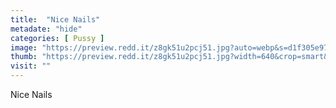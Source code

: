 ```yaml
---
title:  "Nice Nails"
metadate: "hide"
categories: [ Pussy ]
image: "https://preview.redd.it/z8gk51u2pcj51.jpg?auto=webp&s=d1f305e974616311bfe15ddd637e4dbe3900d3a9"
thumb: "https://preview.redd.it/z8gk51u2pcj51.jpg?width=640&crop=smart&auto=webp&s=505261689f2f4ce4c8550579fb3e0d17681ef3c3"
visit: ""
---
```

Nice Nails
